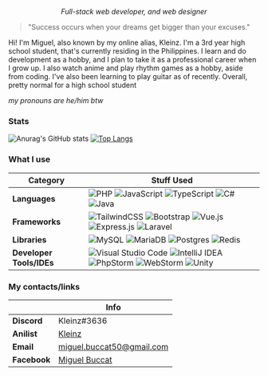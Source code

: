 <p align="center">
    <i align="center">Full-stack web developer, and web designer</i>
</p>

> "Success occurs when your dreams get bigger than your excuses."

Hi! I'm Miguel, also known by my online alias, Kleinz. I'm a 3rd year high school student, that's currently residing in the Philippines. I learn and do development as a hobby, and I plan to take it as a professional career when I grow up. I also watch anime and play rhythm games as a hobby, aside from coding. I've also been learning to play guitar as of recently. Overall, pretty normal for a high school student

<i>my pronouns are he/him btw</i>

### Stats
![Anurag's GitHub stats](https://github-readme-stats.vercel.app/api?username=kleinzd&show_icons=true&theme=dracula)
[![Top Langs](https://github-readme-stats.vercel.app/api/top-langs/?username=kleinzd&layout=compact&theme=dracula)](https://github.com/anuraghazra/github-readme-stats)

### What I use

| Category                              | Stuff Used                                                                                                                                                                                                                                                                                                                                                                                                                                                                                                                                                                                                                                                |
| ------------------------------------- | --------------------------------------------------------------------------------------------------------------------------------------------------------------------------------------------------------------------------------------------------------------------------------------------------------------------------------------------------------------------------------------------------------------------------------------------------------------------------------------------------------------------------------------------------------------------------------------------------------------------------------------------------------- |
| <strong>Languages</strong>            | ![PHP](https://img.shields.io/badge/php-%23777BB4.svg?style=for-the-badge&logo=php&logoColor=white) ![JavaScript](https://img.shields.io/badge/javascript-%23323330.svg?style=for-the-badge&logo=javascript&logoColor=%23F7DF1E) ![TypeScript](https://img.shields.io/badge/typescript-%23007ACC.svg?style=for-the-badge&logo=typescript&logoColor=white) ![C#](https://img.shields.io/badge/c%23-%23239120.svg?style=for-the-badge&logo=c-sharp&logoColor=white) ![Java](https://img.shields.io/badge/java-%23ED8B00.svg?style=for-the-badge&logo=java&logoColor=white)                                                                                  |
| <strong>Frameworks</strong>           | ![TailwindCSS](https://img.shields.io/badge/tailwindcss-%2338B2AC.svg?style=for-the-badge&logo=tailwind-css&logoColor=white) ![Bootstrap](https://img.shields.io/badge/bootstrap-%23563D7C.svg?style=for-the-badge&logo=bootstrap&logoColor=white) ![Vue.js](https://img.shields.io/badge/vuejs-%2335495e.svg?style=for-the-badge&logo=vuedotjs&logoColor=%234FC08D) ![Express.js](https://img.shields.io/badge/express.js-%23404d59.svg?style=for-the-badge&logo=express&logoColor=%2361DAFB) ![Laravel](https://img.shields.io/badge/laravel-%23FF2D20.svg?style=for-the-badge&logo=laravel&logoColor=white)                                            |
| <strong>Libraries</strong>            | ![MySQL](https://img.shields.io/badge/mysql-%2300f.svg?style=for-the-badge&logo=mysql&logoColor=white) ![MariaDB](https://img.shields.io/badge/MariaDB-003545?style=for-the-badge&logo=mariadb&logoColor=white) ![Postgres](https://img.shields.io/badge/postgres-%23316192.svg?style=for-the-badge&logo=postgresql&logoColor=white) ![Redis](https://img.shields.io/badge/redis-%23DD0031.svg?style=for-the-badge&logo=redis&logoColor=white)                                                                                                                                                                                                            |
| <strong>Developer Tools/IDEs</strong> | ![Visual Studio Code](https://img.shields.io/badge/Visual%20Studio%20Code-0078d7.svg?style=for-the-badge&logo=visual-studio-code&logoColor=white) ![IntelliJ IDEA](https://img.shields.io/badge/IntelliJIDEA-000000.svg?style=for-the-badge&logo=intellij-idea&logoColor=white) ![PhpStorm](https://img.shields.io/badge/phpstorm-143?style=for-the-badge&logo=phpstorm&logoColor=black&color=black&labelColor=darkorchid) ![WebStorm](https://img.shields.io/badge/webstorm-143?style=for-the-badge&logo=webstorm&logoColor=white&color=black) ![Unity](https://img.shields.io/badge/unity-%23000000.svg?style=for-the-badge&logo=unity&logoColor=white) |

### My contacts/links
|                 | Info                                                                     |
| --------------- | ------------------------------------------------------------------------ |
| <b>Discord</b>  | Kleinz#3636                                                              |
| <b>Anilist</b>  | [Kleinz](https://anilist.co/user/Kleinz/)                                |
| <b>Email</b>    | miguel.buccat50@gmail.com                                                |
| <b>Facebook</b> | [Miguel Buccat](https://www.facebook.com/profile.php?id=100087846973069) |